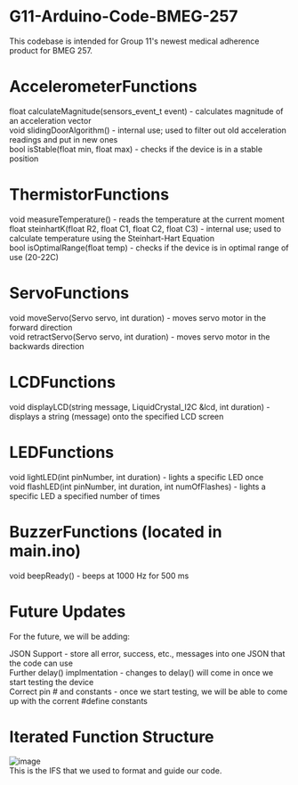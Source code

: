 # G11-Arduino-Code-BMEG-257
This codebase is intended for Group 11's newest medical adherence product for BMEG 257. 

# AccelerometerFunctions
float calculateMagnitude(sensors_event_t event) - calculates magnitude of an acceleration vector<br>
void slidingDoorAlgorithm() - internal use; used to filter out old acceleration readings and put in new ones<br>
bool isStable(float min, float max) - checks if the device is in a stable position<br>

# ThermistorFunctions
void measureTemperature() - reads the temperature at the current moment<br>
float steinhartK(float R2, float C1, float C2, float C3) - internal use; used to calculate temperature using the Steinhart-Hart Equation<br>
bool isOptimalRange(float temp) - checks if the device is in optimal range of use (20-22C)

# ServoFunctions
void moveServo(Servo servo, int duration) - moves servo motor in the forward direction<br>
void retractServo(Servo servo, int duration) - moves servo motor in the backwards direction

# LCDFunctions 
void displayLCD(string message, LiquidCrystal_I2C &lcd, int duration) - displays a string (message) onto the specified LCD screen<br>

# LEDFunctions
void lightLED(int pinNumber, int duration) - lights a specific LED once<br>
void flashLED(int pinNumber, int duration, int numOfFlashes) - lights a specific LED a specified number of times<br> 

# BuzzerFunctions (located in main.ino)
void beepReady() - beeps at 1000 Hz for 500 ms

# Future Updates
For the future, we will be adding:

JSON Support - store all error, success, etc., messages into one JSON that the code can use<br>
Further delay() implmentation - changes to delay() will come in once we start testing the device<br>
Correct pin # and constants - once we start testing, we will be able to come up with the corrent #define constants<br>

# Iterated Function Structure
![image](https://github.com/user-attachments/assets/3ff93c06-8797-4936-b0d2-fbc4f52b9cb4)<br>
This is the IFS that we used to format and guide our code. 

